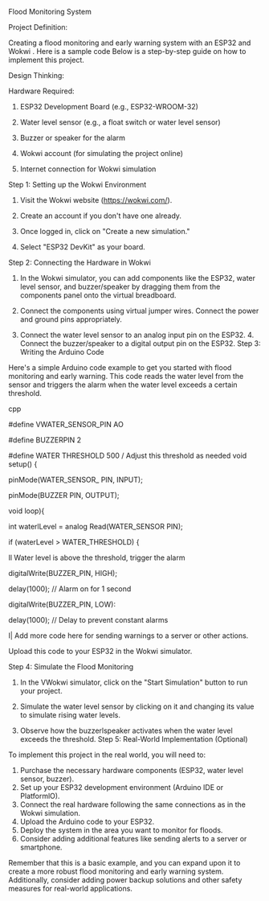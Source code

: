 Flood Monitoring System

Project Definition:

Creating a flood monitoring and early warning system with an ESP32 and Wokwi . Here is a sample code Below is a step-by-step guide on how to implement this project.

Design Thinking:

Hardware Required:

1. ESP32 Development Board (e.g., ESP32-WROOM-32)

2. Water level sensor (e.g., a float switch or water level sensor)

3. Buzzer or speaker for the alarm

4. Wokwi account (for simulating the project online)

5. Internet connection for Wokwi simulation

Step 1: Setting up the Wokwi Environment

1. Visit the Wokwi website (https://wokwi.com/).

2. Create an account if you don't have one already.

3. Once logged in, click on "Create a new simulation."

4. Select "ESP32 DevKit" as your board.

Step 2: Connecting the Hardware in Wokwi

1. In the Wokwi simulator, you can add components like the ESP32, water level sensor, and buzzer/speaker by dragging them from the components panel onto the virtual breadboard.

2. Connect the components using virtual jumper wires. Connect the power and ground pins appropriately.

3. Connect the water level sensor to an analog input pin on the ESP32. 4. Connect the buzzer/speaker to a digital output pin on the ESP32. Step 3: Writing the Arduino Code

Here's a simple Arduino code example to get you started with flood monitoring and early warning. This code reads the water level from the sensor and triggers the alarm when the water level exceeds a certain threshold.

cpp

#define VWATER_SENSOR_PIN AO

#define BUZZERPIN 2

#define WATER THRESHOLD 500 / Adjust this threshold as needed void setup() {

pinMode(WATER_SENSOR_ PIN, INPUT);

pinMode(BUZZER PIN, OUTPUT);

void loop){

int waterlLevel = analog Read(WATER_SENSOR PIN);

if (waterLevel > WATER_THRESHOLD) {

Il Water level is above the threshold, trigger the alarm

digitalWrite(BUZZER_PIN, HIGH);

delay(1000); // Alarm on for 1 second

digitalWrite(BUZZER_PIN, LOW):

delay(1000); // Delay to prevent constant alarms

I| Add more code here for sending warnings to a server or other actions.

Upload this code to your ESP32 in the Wokwi simulator.

Step 4: Simulate the Flood Monitoring

1. In the VWokwi simulator, click on the "Start Simulation" button to run your project.

2. Simulate the water level sensor by clicking on it and changing its value to simulate rising water levels.

3. Observe how the buzzerlspeaker activates when the water level exceeds the threshold. Step 5: Real-World Implementation (Optional)

To implement this project in the real world, you will need to:

1. Purchase the necessary hardware components (ESP32, water level sensor, buzzer).
2. Set up your ESP32 development environment (Arduino IDE or PlatformlO).
3. Connect the real hardware following the same connections as in the Wokwi simulation.
4. Upload the Arduino code to your ESP32.
5. Deploy the system in the area you want to monitor for floods.
6. Consider adding additional features like sending alerts to a server or smartphone.

Remember that this is a basic example, and you can expand upon it to create a more robust flood monitoring and early warning system. Additionally, consider adding power backup solutions and other safety measures for real-world applications.
